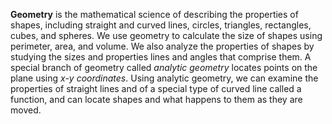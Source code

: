 **Geometry** is the mathematical science of describing the properties of shapes, including straight and curved lines, circles, triangles,  rectangles, cubes, and spheres. We use geometry to calculate the size of shapes using perimeter, area, and volume. We also analyze the properties of shapes by studying the sizes and properties lines and angles that comprise them. A special branch of geometry called *analytic geometry* locates points on the plane using *x-y coordinates*. Using analytic geometry, we can examine the properties of straight lines and of a special type of curved line called a function, and can locate shapes and what happens to them as they are moved. 
